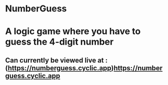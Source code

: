 # NumberGuess
# A logic game where you have to guess the 4-digit number
## Can currently be viewed live at :(https://numberguess.cyclic.app)https://numberguess.cyclic.app 
